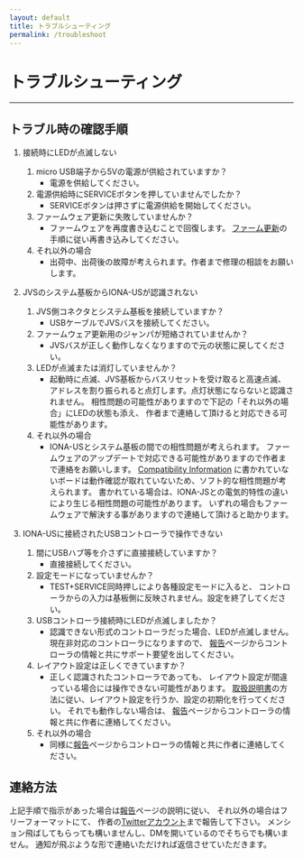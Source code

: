 ```yaml
---
layout: default
title: トラブルシューティング
permalink: /troubleshoot
---
```

# トラブルシューティング
---
## トラブル時の確認手順
1. 接続時にLEDが点滅しない
   1. micro USB端子から5Vの電源が供給されていますか？
      - 電源を供給してください。
   2. 電源供給時にSERVICEボタンを押していませんでしたか？
      - SERVICEボタンは押さずに電源供給を開始してください。
   3. ファームウェア更新に失敗していませんか？
      - ファームウェアを再度書き込むことで回復します。
      [ファーム更新](firmware)の手順に従い再書き込みしてください。
   4. それ以外の場合
      - 出荷中、出荷後の故障が考えられます。作者まで修理の相談をお願いします。

2. JVSのシステム基板からIONA-USが認識されない
   1. JVS側コネクタとシステム基板を接続していますか？
      - USBケーブルでJVSバスを接続してください。
   2. ファームウェア更新用のジャンパが短絡されていませんか？
      - JVSバスが正しく動作しなくなりますので元の状態に戻してください。
   3. LEDが点滅または消灯していませんか？
      - 起動時に点滅、JVS基板からバスリセットを受け取ると高速点滅、
      アドレスを割り振られると点灯します。点灯状態にならないと認識されません。
      相性問題の可能性がありますので下記の「それ以外の場合」にLEDの状態も添え、
      作者まで連絡して頂けると対応できる可能性があります。
   4. それ以外の場合
      - IONA-USとシステム基板の間での相性問題が考えられます。
      ファームウェアのアップデートで対応できる可能性がありますので作者まで連絡をお願いします。
      [Compatibility Information](https://github.com/toyoshim/iona/wiki/Compatibility-Information)
      に書かれていないボードは動作確認が取れていないため、ソフト的な相性問題が考えられます。
      書かれている場合は、IONA-JSとの電気的特性の違いにより生じる相性問題の可能性があります。
      いずれの場合もファームウェアで解決する事がありますので連絡して頂けると助かります。

3. IONA-USに接続されたUSBコントローラで操作できない
   1. 間にUSBハブ等を介さずに直接接続していますか？
      - 直接接続してください。
   2. 設定モードになっていませんか？
      - TEST+SERVICE同時押しにより各種設定モードに入ると、
      コントローラからの入力は基板側に反映されません。設定を終了してください。
   3. USBコントローラ接続時にLEDが点滅しましたか？
      - 認識できない形式のコントローラだった場合、LEDが点滅しません。
      現在非対応のコントローラになりますので、
      [報告](report)ページからコントローラの情報と共にサポート要望を出してください。
   4. レイアウト設定は正しくできていますか？
      - 正しく認識されたコントローラであっても、
      レイアウト設定が間違っている場合には操作できない可能性があります。
      [取扱説明書](index)の方法に従い、レイアウト設定を行うか、設定の初期化を行ってください。
      それでも動作しない場合は、
      [報告](report)ページからコントローラの情報と共に作者に連絡してください。
   5. それ以外の場合
      - 同様に[報告](report)ページからコントローラの情報と共に作者に連絡してください。

## 連絡方法
上記手順で指示があった場合は[報告](report)ページの説明に従い、
それ以外の場合はフリーフォーマットにて、
作者の[Twitterアカウント](https://twitter.com/toyoshim)まで報告して下さい。
メンション飛ばしてもらっても構いませんし、DMを開いているのでそちらでも構いません。
通知が飛ぶような形で連絡いただければ返信させていただきます。